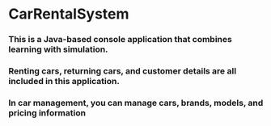 # CarRentalSystem

### This is a Java-based console application that combines learning with simulation. 
### Renting cars, returning cars, and customer details are all included in this application.
### In car management, you can manage cars, brands, models, and pricing information
